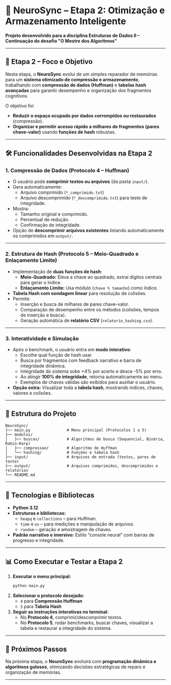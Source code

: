 # 🧠 NeuroSync – Etapa 2: Otimização e Armazenamento Inteligente

**Projeto desenvolvido para a disciplina Estruturas de Dados II – Continuação do desafio "O Mestre dos Algoritmos"**

---

## 📌 Etapa 2 – Foco e Objetivo

Nesta etapa, o **NeuroSync** evolui de um simples reparador de memórias para um **sistema otimizado de compressão e armazenamento**, trabalhando com **compressão de dados (Huffman)** e **tabelas hash avançadas** para garantir desempenho e organização dos fragmentos cognitivos.

O objetivo foi:
- **Reduzir o espaço ocupado por dados corrompidos ou restaurados** (compressão).
- **Organizar e permitir acesso rápido a milhares de fragmentos (pares chave-valor)** usando **funções de hash** robustas.

---

## 🛠️ Funcionalidades Desenvolvidas na Etapa 2

### **1. Compressão de Dados (Protocolo 4 – Huffman)**
- O usuário pode **comprimir textos ou arquivos** (da pasta `input/`).
- Gera automaticamente:
  - Arquivo comprimido (`*_comprimido.txt`)
  - Arquivo descomprimido (`*_descomprimido.txt`) para teste de integridade.
- Mostra:
  - Tamanho original e comprimido.
  - Percentual de redução.
  - Confirmação de integridade.
- Opção de **descomprimir arquivos existentes** listando automaticamente os comprimidos em `output/`.

---

### **2. Estrutura de Hash (Protocolo 5 – Meio-Quadrado e Enlaçamento Limite)**
- Implementação de **duas funções de hash**:
  - **Meio-Quadrado:** Eleva a chave ao quadrado, extrai dígitos centrais para gerar o índice.
  - **Enlaçamento Limite:** Usa módulo (`chave % tamanho`) como índice.
- **Tabela Hash com sondagem linear** para resolução de colisões.
- Permite:
  - Inserção e busca de milhares de pares chave-valor.
  - Comparação de desempenho entre os métodos (colisões, tempos de inserção e busca).
  - Geração automática de **relatório CSV** (`relatorio_hashing.csv`).

---

### **3. Interatividade e Simulação**
- Após o benchmark, o usuário entra em **modo interativo**:
  - Escolhe qual função de hash usar.
  - Busca por fragmentos com feedback narrativo e barra de integridade dinâmica.
  - Integridade do sistema sobe +4% por acerto e desce -5% por erro.
  - Ao atingir **100% de integridade**, retorna automaticamente ao menu.
  - Exemplos de chaves válidas são exibidos para auxiliar o usuário.
- **Opção extra:** Visualizar toda a **tabela hash**, mostrando índices, chaves, valores e colisões.

---

## 📂 Estrutura do Projeto

```
NeuroSync/
├── main.py                # Menu principal (Protocolos 1 a 5)
├── modulos/
│   ├── buscas/            # Algoritmos de busca (Sequencial, Binária, Rabin-Karp)
│   ├── compressao/        # Algoritmo de Huffman
│   └── hashing/           # Funções e tabela hash
├── input/                 # Arquivos de entrada (textos, pares de teste)
├── output/                # Arquivos comprimidos, descomprimidos e relatórios
└── README.md
```

---

## 🧪 Tecnologias e Bibliotecas

- **Python 3.12**
- **Estruturas e bibliotecas:**
  - `heapq` e `collections` – para Huffman.
  - `time` e `os` – para medições e manipulação de arquivos.
  - `random` – geração e amostragem de chaves.
- **Padrão narrativo e imersivo:** Estilo “console neural” com barras de progresso e integridade.

---

## 📊 Como Executar e Testar a Etapa 2

1. **Executar o menu principal:**
   ```bash
   python main.py
   ```
2. **Selecionar o protocolo desejado:**
   - `4` para **Compressão Huffman**
   - `5` para **Tabela Hash**
3. **Seguir as instruções interativas no terminal**:
   - No **Protocolo 4**, comprimir/descomprimir textos.
   - No **Protocolo 5**, rodar benchmarks, buscar chaves, visualizar a tabela e restaurar a integridade do sistema.

---

## 🎯 Próximos Passos

Na próxima etapa, o **NeuroSync** evoluirá com **programação dinâmica e algoritmos gulosos**, otimizando decisões estratégicas de reparo e organização de memórias.

---
